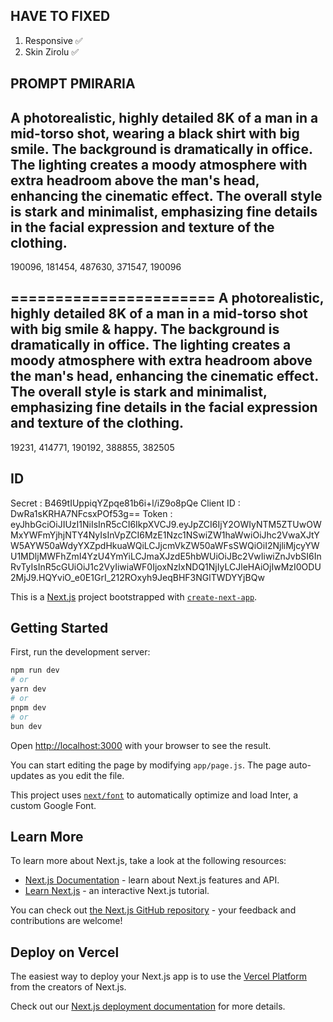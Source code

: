 ## HAVE TO FIXED
1. Responsive ✅
2. Skin Zirolu ✅

## PROMPT PMIRARIA
A photorealistic, highly detailed 8K  of a man in a mid-torso shot, wearing a black shirt with big smile. The background is dramatically in office. The lighting creates a moody atmosphere with extra headroom above the man's head, enhancing the cinematic effect. The overall style is stark and minimalist, emphasizing fine details in the facial expression and texture of the clothing.
---
190096, 181454, 487630, 371547, 190096

=======================
A photorealistic, highly detailed 8K  of a man in a mid-torso shot  with big smile & happy. The background is dramatically in office. The lighting creates a moody atmosphere with extra headroom above the man's head, enhancing the cinematic effect. The overall style is stark and minimalist, emphasizing fine details in the facial expression and texture of the clothing.
---
19231, 414771, 190192, 388855, 382505


## ID
Secret : B469tIUppiqYZpqe81b6i+l/iZ9o8pQe
Client ID : DwRa1sKRHA7NFcsxPOf53g==
Token : eyJhbGciOiJIUzI1NiIsInR5cCI6IkpXVCJ9.eyJpZCI6IjY2OWIyNTM5ZTUwOWMxYWFmYjhjNTY4NyIsInVpZCI6MzE1Nzc1NSwiZW1haWwiOiJhc2VwaXJtYW5AYW50aWdyYXZpdHkuaWQiLCJjcmVkZW50aWFsSWQiOiI2NjliMjcyYWU1MDljMWFhZmI4YzU4YmYiLCJmaXJzdE5hbWUiOiJBc2VwIiwiZnJvbSI6InRvTyIsInR5cGUiOiJ1c2VyIiwiaWF0IjoxNzIxNDQ1NjIyLCJleHAiOjIwMzI0ODU2MjJ9.HQYviO_e0E1GrI_212ROxyh9JeqBHF3NGlTWDYYjBQw

This is a [Next.js](https://nextjs.org/) project bootstrapped with [`create-next-app`](https://github.com/vercel/next.js/tree/canary/packages/create-next-app).

## Getting Started

First, run the development server:

```bash
npm run dev
# or
yarn dev
# or
pnpm dev
# or
bun dev
```

Open [http://localhost:3000](http://localhost:3000) with your browser to see the result.

You can start editing the page by modifying `app/page.js`. The page auto-updates as you edit the file.

This project uses [`next/font`](https://nextjs.org/docs/basic-features/font-optimization) to automatically optimize and load Inter, a custom Google Font.

## Learn More

To learn more about Next.js, take a look at the following resources:

- [Next.js Documentation](https://nextjs.org/docs) - learn about Next.js features and API.
- [Learn Next.js](https://nextjs.org/learn) - an interactive Next.js tutorial.

You can check out [the Next.js GitHub repository](https://github.com/vercel/next.js/) - your feedback and contributions are welcome!

## Deploy on Vercel

The easiest way to deploy your Next.js app is to use the [Vercel Platform](https://vercel.com/new?utm_medium=default-template&filter=next.js&utm_source=create-next-app&utm_campaign=create-next-app-readme) from the creators of Next.js.

Check out our [Next.js deployment documentation](https://nextjs.org/docs/deployment) for more details.
